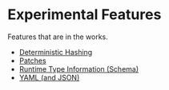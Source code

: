 # Experimental Features

Features that are in the works.

- [Deterministic Hashing](hash)
- [Patches](patch)
- [Runtime Type Information (Schema)](schema)
- [YAML (and JSON)](yaml)
